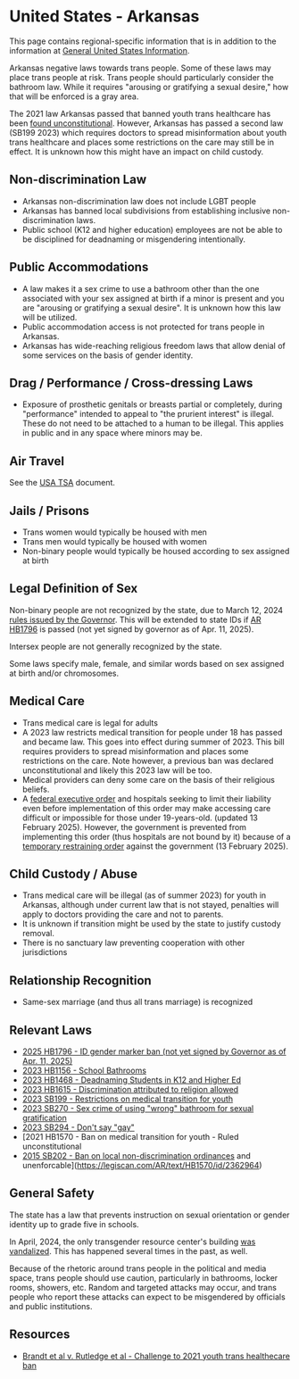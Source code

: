 # United States - Arkansas

This page contains regional-specific information that is in addition to
the information at [General United States
Information](notes/usa-general.md).

Arkansas negative laws towards trans people. Some of these laws may
place trans people at risk. Trans people should particularly consider
the bathroom law. While it requires "arousing or gratifying a sexual
desire," how that will be enforced is a gray area.

The 2021 law Arkansas passed that banned youth trans healthcare has been
[found unconstitutional](https://wp.api.aclu.org/wp-content/uploads/2023/06/win-in-arkansas.pdf).
However, Arkansas has passed a second law (SB199 2023) which requires
doctors to spread misinformation about youth trans healthcare and places
some restrictions on the care may still be in effect.
It is unknown how this might have an impact on child custody.

## Non-discrimination Law

 * Arkansas non-discrimination law does not include LGBT people
 * Arkansas has banned local subdivisions from establishing inclusive
   non-discrimination laws.
 * Public school (K12 and higher education) employees are not be able to
   be disciplined for deadnaming or misgendering intentionally.

## Public Accommodations

 * A law makes it a sex crime to use a bathroom other than the one
   associated with your sex assigned at birth if a minor is present and
   you are "arousing or gratifying a sexual desire". It is unknown how
   this law will be utilized.
 * Public accommodation access is not protected for trans people in
   Arkansas.
 * Arkansas has wide-reaching religious freedom laws that allow denial of
   some services on the basis of gender identity.

## Drag / Performance / Cross-dressing Laws

 * Exposure of prosthetic genitals or breasts partial or
   completely, during "performance" intended to appeal to "the prurient
   interest" is illegal.  These do not need to be attached to a human
   to be illegal. This applies in public and in any space where minors
   may be.

## Air Travel

See the [USA TSA](notes/tsa.md) document.

## Jails / Prisons

 * Trans women would typically be housed with men
 * Trans men would typically be housed with women
 * Non-binary people would typically be housed according to sex
   assigned at birth

## Legal Definition of Sex

Non-binary people are not recognized by the state, due to March 12, 2024
[rules issued by the
Governor](https://arktimes.com/arkansas-blog/2024/03/12/sanders-targets-trans-community-again-with-strict-new-gender-rules-for-state-issued-ids).
This will be extended to state IDs if [AR
HB1796](https://legiscan.com/AR/text/HB1796/2025) is passed (not yet
signed by governor as of Apr. 11, 2025).

Intersex people are not generally recognized by the state.

Some laws specify male, female, and similar words based on sex assigned
at birth and/or chromosomes.

## Medical Care

 * Trans medical care is legal for adults
 * A 2023 law restricts medical transition for people under 18 has passed
   and became law. This goes into effect during summer of 2023. This
   bill requires providers to spread misinformation and places
   some restrictions on the care. Note however, a previous ban was
   declared unconstitutional and likely this 2023 law will be too.
 * Medical providers can deny some care on the basis of their religious
   beliefs.
 * A [federal executive
   order](https://www.whitehouse.gov/presidential-actions/2025/01/protecting-children-from-chemical-and-surgical-mutilation/)
   and hospitals seeking to limit their liability even before
   implementation of this order may make accessing care difficult or
   impossible for those under 19-years-old. (updated 13 February 2025).
   However, the government is prevented from implementing this order
   (thus hospitals are not bound by it) because of a [temporary
   restraining
   order](https://assets.aclu.org/live/uploads/2025/02/093114651219.pdf)
   against the government (13 February 2025).

## Child Custody / Abuse

 * Trans medical care will be illegal (as of summer 2023) for youth in
   Arkansas, although under current law that is not stayed, penalties
   will apply to doctors providing the care and not to parents.
 * It is unknown if transition might be used by the state to justify
   custody removal.
 * There is no sanctuary law preventing cooperation with other
   jurisdictions
 
## Relationship Recognition

 * Same-sex marriage (and thus all trans marriage) is recognized

## Relevant Laws

 * [2025 HB1796 - ID gender marker ban (not yet signed by Governor as of
   Apr. 11, 2025)](https://legiscan.com/AR/text/HB1796/2025)
 * [2023 HB1156 - School Bathrooms](https://legiscan.com/AR/text/HB1156/id/2756961)
 * [2023 HB1468 - Deadnaming Students in K12 and Higher Ed](https://legiscan.com/AR/text/HB1468/id/2781770)
 * [2023 HB1615 - Discrimination attributed to religion allowed](https://legiscan.com/AR/text/HB1615/id/2781807)
 * [2023 SB199 - Restrictions on medical transition for youth](https://legiscan.com/AR/text/SB199/id/2745027)
 * [2023 SB270 - Sex crime of using "wrong" bathroom for sexual gratification](https://legiscan.com/AR/text/SB270/id/2781418)
 * [2023 SB294 - Don't say "gay"](https://legiscan.com/AR/text/SB294/id/2736770)
 * [2021 HB1570 - Ban on medical transition for youth - Ruled unconstitutional
 * [2015 SB202 - Ban on local non-discrimination ordinances](https://www.arkleg.state.ar.us/Acts/Document?type=pdf&act=137&ddBienniumSession=2015%2F2015R)
   and unenforcable](https://legiscan.com/AR/text/HB1570/id/2362964)

## General Safety

The state has a law that prevents instruction on sexual orientation or
gender identity up to grade five in schools.

In April, 2024, the only transgender resource center's building [was
vandalized](https://www.thv11.com/article/news/local/arkansas-transgender-resource-center-closed-vandalism/91-95f21c38-87c1-45e9-b2a0-58151f40feb9).
This has happened several times in the past, as well.

Because of the rhetoric around trans people in the political and media
space, trans people should use caution, particularly in bathrooms,
locker rooms, showers, etc.  Random and targeted attacks may occur, and
trans people who report these attacks can expect to be misgendered by
officials and public institutions.

## Resources

 * [Brandt et al v. Rutledge et al - Challenge to 2021 youth trans healthecare ban](https://www.aclu.org/cases/brandt-et-al-v-rutledge-et-al)
